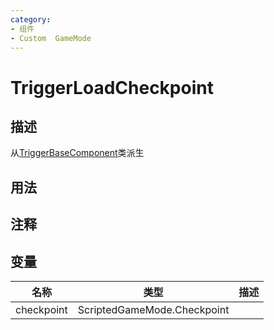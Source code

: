 ```yaml
---
category: 
- 组件
- Custom  GameMode
---
```

# TriggerLoadCheckpoint
## 描述
从[TriggerBaseComponent](./TriggerBaseComponent.md)类派生
## 用法

## 注释

## 变量
| 名称 | 类型 | 描述 |
| ----------- | ----------- | ----------- |
| checkpoint | ScriptedGameMode.Checkpoint |  |  
